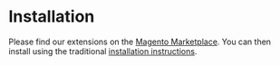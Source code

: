 # Installation

Please find our extensions on the [Magento Marketplace](https://marketplace.magento.com/partner/experiandataquality). You can then install using the traditional [installation instructions](https://devdocs.magento.com/cloud/howtos/install-components.html#install-an-extension).
